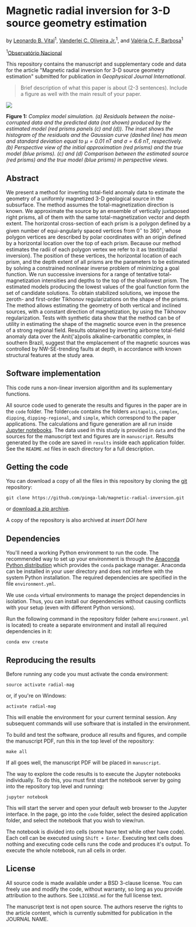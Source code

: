 # Magnetic radial inversion for 3-D source geometry estimation

by
[Leonardo B. Vital](https://www.pinga-lab.org/people/vital.html)<sup>1</sup>,
[Vanderlei C. Oliveira Jr.](http://www.pinga-lab.org/people/oliveira-jr.html)<sup>1</sup>, and
[Valéria C. F. Barbosa](https://www.pinga-lab.org/people/barbosa.html)<sup>1</sup>

<sup>1</sup>[Observatório Nacional](http://www.on.br/index.php/pt-br/)

This repository contains the manuscript and supplementary code and data for the article "Magnetic radial inversion for 3-D source geometry estimation" submitted for publication in *Geophysical Journal International*.

> Brief description of what this paper is about (2-3 sentences). Include a
> figure as well with the main result of your paper.

![](complex.gif)

**Figure 1:** *Complex model simulation. (a) Residuals between the noise-corrupted data and the predicted data (not shown) produced by the estimated model (red prisms panels (c) and (d)).
    The inset shows the histogram of the residuals and the Gaussian curve (dashed line) has mean and standard deviation equal to $\mu = 0.01$ nT and $\sigma=6.6$ nT, respectively.  (b) Perspective view of the initial approximation (red prisms) and the true model (blue prisms). (c) and (d) Comparison between the estimated source (red prisms) and the true model (blue prisms) in perspective views.*


## Abstract

We present a method for inverting total-field anomaly data to estimate the geometry of 
a uniformly magnetized 3-D geological source in the subsurface. The method assumes 
the total-magnetization direction is known. 
We approximate the source by an ensemble of vertically juxtaposed right prisms, all of them with the same total-magnetization vector and depth extent. 
The horizontal cross-section of each prism is a polygon defined by a given number of
equi-angularly spaced vertices from $0^{\circ}$ to $360^{\circ}$,  whose polygon vertices 
are described by polar coordinates with an origin defined by a horizontal location 
over the top of each prism. 
Because our method estimates the radii of each polygon vertex  we refer to it as 
\textit{radial inversion}.
The position of these vertices, the horizontal location of each prism, and the depth extent of all prisms are the parameters to be estimated by solving a constrained nonlinear inverse problem of minimizing a goal function. 
We run successive inversions for a range of tentative total-magnetization intensities 
and depths to the top of the shallowest prism. The estimated models producing 
the lowest values of the goal function form the set of candidate solutions.
To obtain stabilized solutions, we impose the zeroth- and first-order Tikhonov 
regularizations on the shape of the prisms. The method allows estimating the geometry 
of both vertical and inclined sources, with a constant direction of magnetization, 
by using the Tikhonov regularization. 
Tests with synthetic data show that the method can be of utility in estimating the shape of the magnetic source even in the presence of a strong regional field.
Results obtained by inverting airborne total-field anomaly data over the 
Anit{\'a}polis alkaline-carbonatitic complex, in southern Brazil, 
suggest that the emplacement of the magnetic sources was controlled by NW-SE-trending 
faults at depth, in accordance with known structural features at the study area.


## Software implementation

This code runs a non-linear inversion algorithm and its suplementary functions.

All source code used to generate the results and figures in the paper are in
the `code` folder.
The folder`code` contains the folders `anitapolis`, `complex`, `dipping`, `dipping-regional`, and `simple`, which correspond to the paper applications.
The calculations and figure generation are all run inside
[Jupyter notebooks](http://jupyter.org/).
The data used in this study is provided in `data` and the sources for the
manuscript text and figures are in `manuscript`.
Results generated by the code are saved in `results` inside each application folder.
See the `README.md` files in each directory for a full description.


## Getting the code

You can download a copy of all the files in this repository by cloning the
[git](https://git-scm.com/) repository:

    git clone https://github.com/pinga-lab/magnetic-radial-inversion.git

or [download a zip archive](https://github.com/pinga-lab/magnetic-radial-inversion/archive/master.zip).

A copy of the repository is also archived at *insert DOI here*


## Dependencies

You'll need a working Python environment to run the code.
The recommended way to set up your environment is through the
[Anaconda Python distribution](https://www.anaconda.com/download/) which
provides the `conda` package manager.
Anaconda can be installed in your user directory and does not interfere with
the system Python installation.
The required dependencies are specified in the file `environment.yml`.

We use `conda` virtual environments to manage the project dependencies in
isolation.
Thus, you can install our dependencies without causing conflicts with your
setup (even with different Python versions).

Run the following command in the repository folder (where `environment.yml`
is located) to create a separate environment and install all required
dependencies in it:

    conda env create


## Reproducing the results

Before running any code you must activate the conda environment:

    source activate radial-mag

or, if you're on Windows:

    activate radial-mag

This will enable the environment for your current terminal session.
Any subsequent commands will use software that is installed in the environment.

To build and test the software, produce all results and figures, and compile
the manuscript PDF, run this in the top level of the repository:

    make all

If all goes well, the manuscript PDF will be placed in `manuscript`.

The way to explore the code results is to execute the Jupyter notebooks
individually.
To do this, you must first start the notebook server by going into the
repository top level and running:

    jupyter notebook

This will start the server and open your default web browser to the Jupyter
interface. In the page, go into the `code` folder, select the desired application
folder, and select the
notebook that you wish to view/run.

The notebook is divided into cells (some have text while other have code).
Each cell can be executed using `Shift + Enter`.
Executing text cells does nothing and executing code cells runs the code
and produces it's output.
To execute the whole notebook, run all cells in order.


## License

All source code is made available under a BSD 3-clause license. You can freely
use and modify the code, without warranty, so long as you provide attribution
to the authors. See `LICENSE.md` for the full license text.

The manuscript text is not open source. The authors reserve the rights to the
article content, which is currently submitted for publication in the
JOURNAL NAME.
